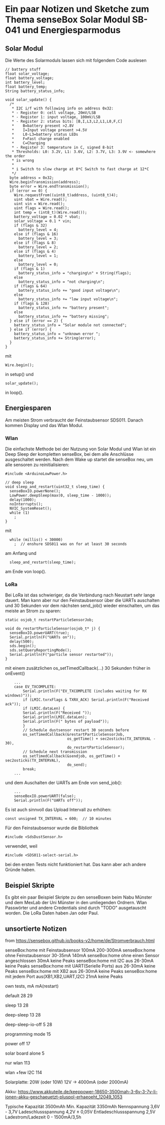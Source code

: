 # Ein paar Notizen und Sketche zum Thema senseBox Solar Modul SB-041 und Energiesparmodus

## Solar Modul

Die Werte des Solarmoduls lassen sich mit folgendem Code auslesen
```arduino
// battery stuff
float solar_voltage;
float battery_voltage;
int battery_level;
float battery_temp;
String battery_status_info;

void solar_update() {
  /*
   * I2C i/f with following info on address 0x32:
   * - Register 0: cell voltage, 20mV/LSB
   * - Register 1: input voltage, 100mV/LSB
   * - Register 2: status bits: [B,I,L3,L2,L1,L0,F,C]
   *    B=battery present >2.8V
   *    I=Input voltage present >4.5V
   *    L0-L3=battery status LEDs
   *    F=Fast charge enabled
   *    C=Charging
   * - Register 3: temperature in C, signed 8-bit
   * Thresholds: L0: 3.2V, L1: 3.6V, L2: 3.7V, L3: 3.9V <- somewhere the order
   * is wrong
   *
   * i Switch to slow charge at 8*C Switch to fast charge at 12*C
   */
  byte address = 0x32;
  Wire.beginTransmission(address);
  byte error = Wire.endTransmission();
  if (error == 0) {
    Wire.requestFrom((uint8_t)address, (uint8_t)4);
    uint vbat = Wire.read();
    uint vin = Wire.read();
    uint flags = Wire.read();
    int temp = (int8_t)(Wire.read());
    battery_voltage = 0.02 * vbat;
    solar_voltage = 0.1 * vin;
    if (flags & 32)
      battery_level = 4;
    else if (flags & 16)
      battery_level = 3;
    else if (flags & 8)
      battery_level = 2;
    else if (flags & 4)
      battery_level = 1;
    else
      battery_level = 0;
    if (flags & 1)
      battery_status_info = "charging\n" + String(flags);
    else
      battery_status_info = "not charging\n";
    if (flags & 64)
      battery_status_info += "good input voltage\n";
    else
      battery_status_info += "low input voltage\n";
    if (flags & 128)
      battery_status_info += "battery present";
    else
      battery_status_info += "battery missing";
  } else if (error == 2) {
    battery_status_info = "Solar module not connected";
  } else if (error) {
    battery_status_info = "unknown error ";
    battery_status_info += String(error);
  }
}
```

mit 

```arduino
Wire.begin();
```

in setup() und

```arduino
solar_update();
```

in loop().

## Energiesparen

Am meisten Strom verbraucht der Feinstaubsensor SDS011. Danach kommen Display und das Wlan Modul.

### Wlan

Die einfachste Methode bei der Nutzung von Solar Modul und Wlan ist ein Deep Sleep der kompletten senseBox, bei dem alle Anschlüsse ausgeschaltet werden. Nach dem Wake up startet die senseBox neu, um alle sensoren zu reinitialisieren:

```arduino
#include <ArduinoLowPower.h>

// deep sleep
void sleep_and_restart(uint32_t sleep_time) {
  senseBoxIO.powerNone();
  LowPower.deepSleep(max(0, sleep_time - 1000));
  delay(1000);
  noInterrupts();
  NVIC_SystemReset();
  while (1)
    ;
}
```

mit

```arduino
  while (millis() < 30000)
    ;  // enshure SDS011 was on for at least 30 seconds
```
am Anfang und

```arduino
  sleep_and_restart(sleep_time);
```

am Ende von loop().

### LoRa

Bei LoRa ist das schwieriger, da die Verbindung nach Neustart sehr lange dauert. Man kann aber nur den Feinstaubsensor über die UARTs auschalten und 30 Sekunden vor dem nächsten send_job() wieder einschalten, um das meiste an Strom zu sparen:



```arduino
static osjob_t restartParticleSensorJob;

void do_restartParticleSensor(osjob_t* j) {
  senseBoxIO.powerUART(true);
  Serial.println(F("UARTs on"));
  delay(500);
  sds.begin();
  sds.setQueryReportingMode();
  Serial.println(F("particle sensor restarted"));
}
```

mit einem zusätzlichen os_setTimedCallback(...) 30 Sekunden früher in onEvent()

```arduino
    ...
    case EV_TXCOMPLETE:
        Serial.println(F("EV_TXCOMPLETE (includes waiting for RX windows)"));
        if (LMIC.txrxFlags & TXRX_ACK) Serial.println(F("Received ack"));
        if (LMIC.dataLen) {
        Serial.println(F("Received "));
        Serial.println(LMIC.dataLen);
        Serial.println(F(" bytes of payload"));
        }
        // Schedule dustsensor restart 30 seconds before
        os_setTimedCallback(&restartParticleSensorJob,
                            os_getTime() + sec2osticks(TX_INTERVAL - 30),
                            do_restartParticleSensor);
        // Schedule next transmission
        os_setTimedCallback(&sendjob, os_getTime() + sec2osticks(TX_INTERVAL),
                            do_send);
        break;
    ...
```

und dem Auschalten der UARTs am Ende von send_job():

```arduino
    ...
    senseBoxIO.powerUART(false);
    Serial.println(F("UARTs off"));
```

Es ist auch sinnvoll das Upload Intervall zu erhöhen:

```arduino
const unsigned TX_INTERVAL = 600;  // 10 minutes
```

Für den Feinstaubsensor wurde die Bibliothek 

```arduino
#include <SdsDustSensor.h>
```

verwendet, weil

```arduino
#include <SDS011-select-serial.h>
```

bei den ersten Tests nicht funktioniert hat. Das kann aber ach andere Gründe haben.

## Beispiel Skripte

Es gibt ein paar Beispiel Skripte zu den senseBoxen beim Nabu Münster und dem MexLab der Uni Münster in den umliegenden Ordnern. Wlan Passwörter und andere Credentials sind durch "TODO" ausgetauscht worden. Die LoRa Daten haben Jan oder Paul.

## unsortierte Notizen


from https://sensebox.github.io/books-v2/home/de/Stromverbrauch.html

senseBox:home mit Feinstaubsensor 	100mA 	200-300mA
senseBox:home ohne Feinstaubsensor 	30-35mA 	140mA
senseBox:home ohne einen Sensor angeschlossen 	30mA 	keine Peaks
senseBox:home mit I2C aus 	26-30mA 	keine Peaks
senseBox:home mit UART(Serielle Ports) aus 	26-30mA 	keine Peaks
senseBox:home mit XB2 aus 	26-30mA 	keine Peaks
senseBox:home mit jedem Port aus(XB1,XB2,UART,I2C) 	21mA 	keine Peaks 


own tests, mA  mA(restart)

default             28      29

sleep               13      28

deep-sleep          13      28

deep-sleep-io-off   5       28

programming mode    15

power off           17

solar board alone   5

nur wlan            113

wlan +few I2C       114

Solarplatte: 20W (oder 10W) 12V -> 4000mA (oder 2000mA)



Akku: https://www.akkuteile.de/keeppower-18650-3500mah-3-6v-3-7v-li-ionen-akku-geschaeuetzt-pluspol-erhaeoeht_12049_1053

Typische Kapazität      3500mAh
Min. Kapazität          3350mAh
Nennspannung            3,6V - 3,7V
Ladeschlussspannung     4,2V ± 0,05V
Entladeschlussspannung  2,5V
Ladestrom/Ladezeit	    0 - 1500mA/3,5h

